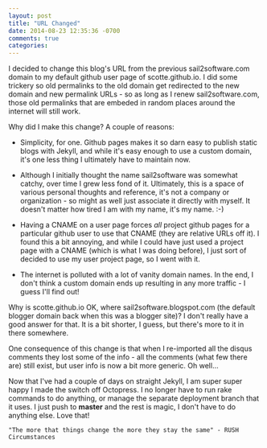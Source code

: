 ```yaml
---
layout: post
title: "URL Changed"
date: 2014-08-23 12:35:36 -0700
comments: true
categories:
---
```


I decided to change this blog's URL from the previous sail2software.com domain to my
default github user page of scotte.github.io. I did some trickery so old permalinks
to the old domain get redirected to the new domain and new permalink URLs - so as long
as I renew sail2software.com, those old permalinks that are embeded in random places
around the internet will still work.

Why did I make this change? A couple of reasons:

* Simplicity, for one. Github pages makes it so darn easy to publish static blogs
with Jekyll, and while it's easy enough to use a custom domain, it's one less thing
I ultimately have to maintain now.

* Although I initially thought the name sail2software was somewhat catchy, over time I
grew less fond of it. Ultimately, this is a space of various personal thoughts and
reference, it's not a company or organization - so might as well just associate it
directly with myself. It doesn't matter how tired I am with my name, it's my name. :-)

* Having a CNAME on a user page forces *all* project github pages for a particular
github user to use that CNAME (they are relative URLs off it). I found this a bit
annoying, and while I could have just used a project page with a CNAME (which is what
I was doing before), I just sort of decided to use my user project page, so I went with it.

* The internet is polluted with a lot of vanity domain names. In the end, I don't think
a custom domain ends up resulting in any more traffic - I guess I'll find out!

Why is scotte.github.io OK, where sail2software.blogspot.com (the default blogger
domain back when this was a blogger site)? I don't really have a good answer for that.
It is a bit shorter, I guess, but there's more to it in there somewhere.

One consequence of this change is that when I re-imported all the disqus comments they
lost some of the info - all the comments (what few there are) still exist, but user
info is now a bit more generic. Oh well...

Now that I've had a couple of days on straight Jekyll, I am super super happy I made
the switch off Octopress. I no longer have to run rake commands to do anything, or
manage the separate deployment branch that it uses. I just push to **master** and
the rest is magic, I don't have to do anything else. Love that!

```
"The more that things change the more they stay the same" - RUSH Circumstances
```
